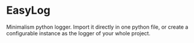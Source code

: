 # EasyLog
Minimalism python logger. Import it directly in one python file, or create a configurable instance as the logger of your whole project.
